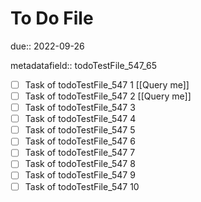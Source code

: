 # To Do File

due:: 2022-09-26

metadatafield:: todoTestFile_547_65

- [ ] Task of todoTestFile_547 1 [[Query me]]
- [ ] Task of todoTestFile_547 2 [[Query me]]
- [ ] Task of todoTestFile_547 3
- [ ] Task of todoTestFile_547 4
- [ ] Task of todoTestFile_547 5
- [ ] Task of todoTestFile_547 6
- [ ] Task of todoTestFile_547 7
- [ ] Task of todoTestFile_547 8
- [ ] Task of todoTestFile_547 9
- [ ] Task of todoTestFile_547 10